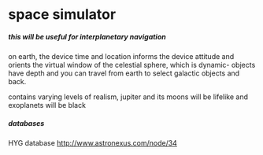 # space simulator
##### this will be useful for interplanetary navigation

on earth, the device time and location informs the device attitude and orients the virtual window of the celestial sphere, which is dynamic- objects have depth and you can travel from earth to select galactic objects and back.

contains varying levels of realism, jupiter and its moons will be lifelike and exoplanets will be black

##### databases
HYG database http://www.astronexus.com/node/34